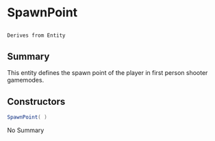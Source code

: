 # SpawnPoint

## 
```c#
Derives from Entity
```

## Summary

This entity defines the spawn point of the player in first person shooter gamemodes.
## Constructors

```c#
SpawnPoint( ) 
```
No Summary
